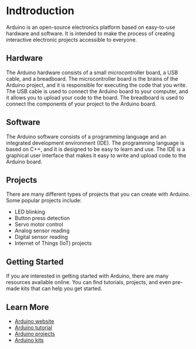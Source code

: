 # Indtroduction

Arduino is an open-source electronics platform based on easy-to-use hardware and software. It is intended to make the process of creating interactive electronic projects accessible to everyone.

## Hardware

The Arduino hardware consists of a small microcontroller board, a USB cable, and a breadboard. The microcontroller board is the brains of the Arduino project, and it is responsible for executing the code that you write. The USB cable is used to connect the Arduino board to your computer, and it allows you to upload your code to the board. The breadboard is used to connect the components of your project to the Arduino board.

## Software

The Arduino software consists of a programming language and an integrated development environment (IDE). The programming language is based on C++, and it is designed to be easy to learn and use. The IDE is a graphical user interface that makes it easy to write and upload code to the Arduino board.

## Projects

There are many different types of projects that you can create with Arduino. Some popular projects include:

* LED blinking
* Button press detection
* Servo motor control
* Analog sensor reading
* Digital sensor reading
* Internet of Things (IoT) projects

## Getting Started

If you are interested in getting started with Arduino, there are many resources available online. You can find tutorials, projects, and even pre-made kits that can help you get started.

## Learn More

* [Arduino website](https://www.arduino.cc/)
* [Arduino tutorial](https://www.arduino.cc/en/tutorial/)
* [Arduino projects](https://www.arduino.cc/en/projects/)
* [Arduino kits](https://www.arduino.cc/en/kits/)
